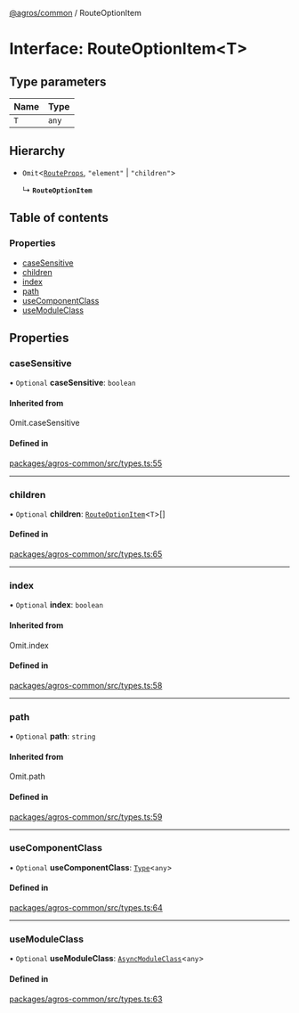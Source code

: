[@agros/common](../index.md) / RouteOptionItem

# Interface: RouteOptionItem<T\>

## Type parameters

| Name | Type |
| :------ | :------ |
| `T` | `any` |

## Hierarchy

- `Omit`<[`RouteProps`](RouteProps.md), ``"element"`` \| ``"children"``\>

  ↳ **`RouteOptionItem`**

## Table of contents

### Properties

- [caseSensitive](RouteOptionItem.md#casesensitive)
- [children](RouteOptionItem.md#children)
- [index](RouteOptionItem.md#index)
- [path](RouteOptionItem.md#path)
- [useComponentClass](RouteOptionItem.md#usecomponentclass)
- [useModuleClass](RouteOptionItem.md#usemoduleclass)

## Properties

### <a id="casesensitive" name="casesensitive"></a> caseSensitive

• `Optional` **caseSensitive**: `boolean`

#### Inherited from

Omit.caseSensitive

#### Defined in

[packages/agros-common/src/types.ts:55](https://github.com/agrosjs/agros/blob/9f93173/packages/agros-common/src/types.ts#L55)

___

### <a id="children" name="children"></a> children

• `Optional` **children**: [`RouteOptionItem`](RouteOptionItem.md)<`T`\>[]

#### Defined in

[packages/agros-common/src/types.ts:65](https://github.com/agrosjs/agros/blob/9f93173/packages/agros-common/src/types.ts#L65)

___

### <a id="index" name="index"></a> index

• `Optional` **index**: `boolean`

#### Inherited from

Omit.index

#### Defined in

[packages/agros-common/src/types.ts:58](https://github.com/agrosjs/agros/blob/9f93173/packages/agros-common/src/types.ts#L58)

___

### <a id="path" name="path"></a> path

• `Optional` **path**: `string`

#### Inherited from

Omit.path

#### Defined in

[packages/agros-common/src/types.ts:59](https://github.com/agrosjs/agros/blob/9f93173/packages/agros-common/src/types.ts#L59)

___

### <a id="usecomponentclass" name="usecomponentclass"></a> useComponentClass

• `Optional` **useComponentClass**: [`Type`](../index.md#type)<`any`\>

#### Defined in

[packages/agros-common/src/types.ts:64](https://github.com/agrosjs/agros/blob/9f93173/packages/agros-common/src/types.ts#L64)

___

### <a id="usemoduleclass" name="usemoduleclass"></a> useModuleClass

• `Optional` **useModuleClass**: [`AsyncModuleClass`](../index.md#asyncmoduleclass)<`any`\>

#### Defined in

[packages/agros-common/src/types.ts:63](https://github.com/agrosjs/agros/blob/9f93173/packages/agros-common/src/types.ts#L63)
